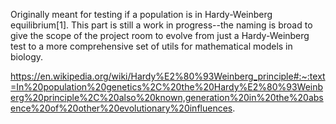 
Originally meant for testing if a population is in Hardy-Weinberg equilibrium[1]. This part is still a work in progress--the naming is broad to give the scope of the project room to evolve from just a Hardy-Weinberg test to a more comprehensive set of utils for mathematical models in biology.

https://en.wikipedia.org/wiki/Hardy%E2%80%93Weinberg_principle#:~:text=In%20population%20genetics%2C%20the%20Hardy%E2%80%93Weinberg%20principle%2C%20also%20known,generation%20in%20the%20absence%20of%20other%20evolutionary%20influences.